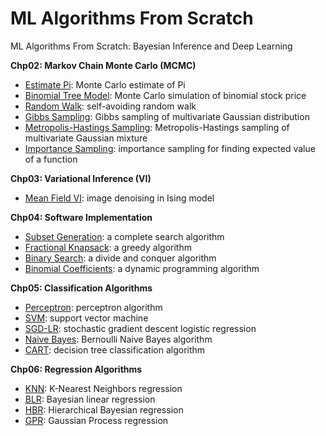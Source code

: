 # ML Algorithms From Scratch
ML Algorithms From Scratch: Bayesian Inference and Deep Learning

**Chp02: Markov Chain Monte Carlo (MCMC)**
- [Estimate Pi](./chp02/monte_carlo_pi.py): Monte Carlo estimate of Pi
- [Binomial Tree Model](./chp02/binomial_tree.py): Monte Carlo simulation of binomial stock price
- [Random Walk](./chp02/random_walk.py): self-avoiding random walk
- [Gibbs Sampling](./chp02/gibbs_gauss.py): Gibbs sampling of multivariate Gaussian distribution
- [Metropolis-Hastings Sampling](./chp02/mh_gauss2d.py): Metropolis-Hastings sampling of multivariate Gaussian mixture
- [Importance Sampling](./chp02/imp_samp.py): importance sampling for finding expected value of a function

**Chp03: Variational Inference (VI)**
- [Mean Field VI](./chp03/mean_field_mrf.py): image denoising in Ising model

**Chp04: Software Implementation**
- [Subset Generation](./chp04/subset_gen.py): a complete search algorithm
- [Fractional Knapsack](./chp04/knapsack_greedy.py): a greedy algorithm
- [Binary Search](./chp04/binary_search.py): a divide and conquer algorithm
- [Binomial Coefficients](./chp04/binomial_coeffs.py): a dynamic programming algorithm

**Chp05: Classification Algorithms**
- [Perceptron](./chp05/perceptron.py): perceptron algorithm
- [SVM](./chp05/svm.py): support vector machine
- [SGD-LR](./chp05/sgd_lr.py): stochastic gradient descent logistic regression
- [Naive Bayes](./chp05/naive_bayes.py): Bernoulli Naive Bayes algorithm
- [CART](./chp05/cart.py): decision tree classification algorithm

**Chp06: Regression Algorithms**
- [KNN](./chp06/knn_reg.py): K-Nearest Neighbors regression
- [BLR](./chp06/ridge_reg.py): Bayesian linear regression
- [HBR](./chp06/hierarchical_regression.py): Hierarchical Bayesian regression
- [GPR](./chp06/gp_reg.py): Gaussian Process regression






  


